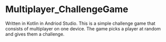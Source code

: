 # Multiplayer_ChallengeGame
Written in Kotlin in Andriod Studio. This is a simple challenge game that consists of multiplayer on one device. The game picks a player at random and gives them a challenge.
